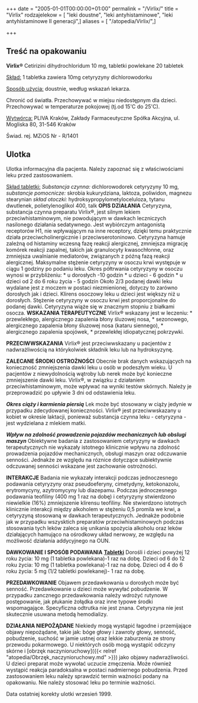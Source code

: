 +++
date = "2005-01-01T00:00:00+01:00"
permalink = "/Virlix/"
title = "Virlix"
rodzajelekow = [ "leki doustne", "leki antyhistaminowe", "leki antyhistaminowe II generacji",]
aliases = [ "/atopedia/Virlix/",]

+++

Treść na opakowaniu
-------------------

**Virlix®**
Cetirizini dihydrochloridum
10 mg, tabletki powlekane
20 tabletek

<u>Skład:</u>
1 tabletka zawiera 10mg cetyryzyny dichlorowodorku

<u>Sposób użycia:</u>
doustnie, według wskazań lekarza.

Chronić od światła.
Przechowywać w miejsu niedostępnym dla dzieci.
Przechowywać w temperaturze pokojowej (tj.od 15'C do 25'C).

<u>Wytwórca:</u>
PLIVA Kraków, Zakłady Farmaceutyczne Spółka Akcyjna,
ul. Mogliska 80, 31-546 Kraków

Świad. rej. MZiOS Nr - R/1401

Ulotka
------

Ulotka informacyjna dla pacjenta.
Należy zapoznać się z właściwościami leku przed zastosowaniem.

<u>Skład tabletki:</u>
*Substancja czynna:* dichlorowodorek cetyryzyny 10 mg,
*substancje pomocnicze:* skrobia kukurydziana, laktoza, poliwidon, magnezu stearynian
*skład otoczki:* hydroksypropylometyloceluloza, tytanu dwutlenek, polietylenoglikol 400, talk
 **OPIS DZIAŁANIA**
Cetyryzyna, substancja czynna preparatu Virlix®, jest silnym lekiem przeciwhistaminowym, nie powodującym w dawkach leczniczych nasilonego działania sedatywnego. Jest wybiórczym antagonistą receptorów H1, nie wpływającym na inne receptory, dzięki temu praktycznie działa przeciwcholinergicznie i przeciwserotoninowo. Cetyryzyna hamuje zależną od histaminy wczesną fazę reakcji alergicznej, zmniejsza migrację komórek reakcji zapalnej, takich jak granulocyty kwasochłonne, oraz zmniejsza uwalnianie mediatorów, związanych z późną fazą reakcji alergicznej. Maksymalne stężenie cetyryzyny w osoczu krwi występuje w ciągu 1 godziny po podaniu leku.
Okres półtrwania cetyryzyny w osoczu wynosi w przybliżeniu:
\* u dorosłych -10 godzin
\* u dzieci - 6 godzin
\* u dzieci od 2 do 6 roku życia - 5 godzin
Około 2/3 podanej dawki leku wydalane jest z moczem w postaci niezmienionej, dotyczy to zarówno dorosłych jak i dzieci.
Klirens osoczowy leku u dzieci jest większy niż u dorosłych.
Stężenie cetyryzyny w osoczu krwi jest proporcjonalne do podanej dawki.
Cetyryzyna wiąże się w znacznym stopniu z białkami osocza.
 **WSKAZANIA TERAPEUTYCZNE**
Virlix® wskazany jest w leczeniu:
\* przewlekłego, alergicznego zapalenia błony śluzowej nosa,
\* sezonowego, alergicznego zapalenia błony śluzowej nosa (kataru siennego),
\* alergicznego zapalenia spojówek,
\* przewlekłej idiopatycznej pokrzywki.

**PRZECIWWSKAZANIA**
Virlix® jest przeciwwskazany u pacjentów z nadwrażliwością na którykolwiek składnik leku lub na hydroksyzynę.

**ZALECANE ŚRODKI OSTROŻNOŚCI**
Obecnie brak danych wskazujących na konieczność zmniejszenia dawki leku u osób w podeszłym wieku.
U pacjentów z niewydolnością wątroby lub nerek może być konieczne zmniejszenie dawki leku.
Virlix®, w związku z działaniem przeciwhistaminowym, może wpływać na wyniki testów skórnych. Należy je przeprowadzić po upływie 3 dni od odstawienia leku.

***Okres ciąży i karmienia piersią***
Lek może być stosowany w ciąży jedynie w przypadku zdecydowanej konieczności. Virlix® jest przeciwwskazany u kobiet w okresie laktacji, ponieważ substancja czynna leku - cetyryzyna - jest wydzielana z mlekiem matki.

***Wpływ na zdolność prowadzenia pojazdów mechanicznych lub obslugi maszyn***
Obiektywne badania z zastosowaniem cetyryzyny w dawkach terapeutycznych nie wykazały istotnego klinicznie wpływu na zdolność prowadzenia pojazdów mechanicznych, obsługi maszyn oraz odczuwanie senności. Jednakże ze względu na róznice dotyczące subiektywnie odczuwanej senności wskazane jest zachowanie ostrożności.

**INTERAKCJE**
Badania nie wykazały interakcji podczas jednoczesnego podawania cetyryzyny oraz pseudoeferyny, cimetydyny, ketokonazolu, erytromycyny, azytromycyny lub diazepamu.
Podczas jednoczesnego podawania teofiliny (400 mg 1 raz na dobę) i cetyryzyny stwierdzono niewielkie (16%) zmniejszenie klirensu teofiliny.
Nie stwierdzono istotnych klinicznie interakcji między alkoholem w stężeniu 0,5 promila we krwi, a cetyryzyną stosowaną w dawkach terapeutycznych. Jednakże podobnie jak w przypadku wszysktich preparatów przeciwhistaminowych podczas stosowania tych leków zaleca się unikania spożycia alkoholu oraz leków działających hamująco na ośrodkowy układ nerwowy, ze względu na możliwość działania addycyjnego na OUN.

**DAWKOWANIE I SPOSÓB PODAWANIA**
<u>**Tabletki**</u>
Dorośli i dzieci powyżej 12 roku życia:
10 mg (1 tabletka powlekana)-1 raz na dobę.
 Dzieci od 6 do 12 roku życia:
10 mg (1 tabletka powlekana)-1 raz na dobę.
 Dzieci od 4 do 6 roku życia:
5 mg (1/2 tabletki powlekanej)- 1 raz na dobę.

**PRZEDAWKOWANIE**
Objawem przedawkowania u dorosłych może być senność. Przedawkowanie u dzieci może wywyłać pobudzenie.
W przypadku zancznego przedawkowania należy wdrożyć rutynowe postępowanie, jak płukanie żołądka oraz inne typowe środki wspomagające.
Specyficzna odtrutka nie jest znana.
Cetyryzyna nie jest skutecznie usuwana metodą hemodializy.

**DZIAŁANIA NIEPOŻĄDANE**
Niekiedy mogą wystąpić łagodne i przemijające objawy niepożądane, takie jak: bóge głowy i zawroty głowy, senność, pobudzenie, suchość w jamie ustnej oraz lekkie zaburzenia ze strony przewodu pokarmowego. U niektórych osób mogą wystąpić odczyny skórne i [obrzęk naczynioruchowy]({{< relref "atopedia/Obrzęk_naczynioruchowy.md" >}}) jako objawy nadwrażliwości.
U dzieci preparat może wywołać uczucie zmęczenia. Może również wystąpić reakcja paradoksalna w postaci nadmiernego pobudzenia.
 Przed zastosowaniem leku należy sprawdzić termin ważności podany na opakowaniu. Nie należy stosować leku po terminie ważności.

Data ostatniej korekty ulotki
wrzesień 1999.
